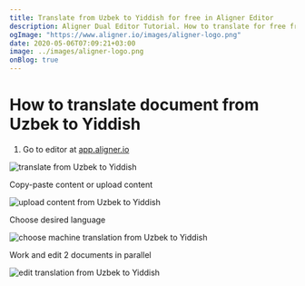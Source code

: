 ```yaml
---
title: Translate from Uzbek to Yiddish for free in Aligner Editor
description: Aligner Dual Editor Tutorial. How to translate for free from Uzbek to Yiddish. Aligner is multilingual document management platform. 
ogImage: "https://www.aligner.io/images/aligner-logo.png"
date: 2020-05-06T07:09:21+03:00
image: ../images/aligner-logo.png
onBlog: true
---
```


# How to translate document from Uzbek to Yiddish

1. Go to editor at [app.aligner.io](https://app.aligner.io "Aligner App web page")

![translate from Uzbek to Yiddish](../aligner-blank-editor.png "translate from Uzbek to Yiddish")

Copy-paste content or upload content

![upload content from Uzbek to Yiddish](../aligner-uploaded-document.png "upload content from Uzbek to Yiddish")

Choose desired language

![choose machine translation from Uzbek to Yiddish](../aligner-language-dropdown.png "choose machine translation from Uzbek to Yiddish")

Work and edit 2 documents in parallel

![edit translation from Uzbek to Yiddish](../aligner-double-sitded-editor.png "edit translation from Uzbek to Yiddish")

